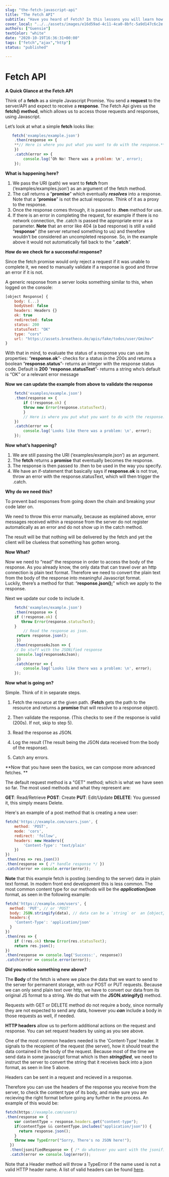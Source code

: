 ```yaml
---
slug: "the-fetch-javascript-api"
title: "The Fetch API"
subtitle: "Have you heard of Fetch? In this lessons you will learn how to request information from APIs and make use of that data with the most used technology for that purpose - the JS Fetch API."
cover_local: "../../assets/images/e16d59ad-4c11-4ca0-8bfc-5a9d147c6c2e.jpeg"
authors: ["Guensie"]
textColor: "white"
date: "2020-10-19T16:36:31+00:00"
tags: ["fetch","ajax","http"]
status: "published"

---
```


# Fetch API
**A Quick Glance at the Fetch API**


Think of a **fetch** as a simple Javascript Promise. You send a **request** to the server/API and expect to receive a **response**. The Fetch Api gives us the **fetch()** **method**, which allows us to access those requests and responses, using Javascript.

Let’s look at what a simple **fetch** looks like:

```javascript
   fetch('examples/example.json')
    .then(response => {
    **// Here is where you put what you want to do with the response.**
    })
    .catch(error => {
	    console.log(‘Oh No! There was a problem: \n', error);
    });
```

**What is happening here?**

 1. We pass the URI (path) we want to **fetch** from (‘examples/examples.json’) as an argument of the fetch method.
 2. The call returns a “**promise**” which eventually ***resolves*** into a response. Note that a “**promise**” is not the actual response. Think of it as a proxy to the response.
 3. Once the response comes through, it is passed to **.then** method for use.
 4. If there is an error in completing the request, for example if there is no network connection, the .catch is passed the appropriate error as a parameter. 
 **Note** that an error like 404 (a bad response) is still a valid “**response**” (the server returned something to us) and therefore wouldn’t be considered an uncompleted response. So, in the example above it would not automatically fall back to the “**.catch**”.

**How do we check for a successful response?**

Since the fetch promise would only reject a request if it was unable to complete it, we need to manually validate if a response is good and throw an error if it is not.

A generic response from a server looks something similar to this, when logged on the console:

```javascript
[object Response] {
	body: (...)
	bodyUsed: false
	headers: Headers {}
	ok: true
	redirected: false
	status: 200
	statusText: "OK"
	type: "cors"
	url: "https://assets.breatheco.de/apis/fake/todos/user/Gmihov"
}	
```
 
With that in mind, to evaluate the status of a response you can use its properties:
“**response.ok**”- checks for a status in the 200s and returns a boolean
“**response.status**”- returns an integer with the response status code. Default is **200**
“**response.statusText**”- returns a string who’s default is “OK” or a relevant error message

**Now we can update the example from above to validate the response**

```javascript
    fetch('examples/example.json')
    .then(response => {
	    if (!response.ok) {
	    throw new Error(response.statusText);
		}
		// Here is where you put what you want to do with the response.
	})
	.catch(error => {
		console.log('Looks like there was a problem: \n', error);
	});
```

**Now what’s happening?**

1) We are still passing the URI (‘examples/example.json’) as an argument.
2) The **fetch** returns a **promise** that eventually becomes the response.
3) The response is then passed to .then to be used in the way you specify.  
4) We have an if-statement that basically says if **response.ok** is not true, throw an error with the response.statusText, which will then trigger the .catch.

**Why do we need this?**

To prevent bad responses from going down the chain and breaking your code later on.

We need to throw this error manually, because as explained above, error messages received within a response from the server do not register    automatically as an error and do not show up in the catch method. 

The result will be that nothing will be delivered by the fetch and yet the client will be clueless that something has gotten wrong.  

**Now What?**

Now we need to “read” the response in order to access the body of the response.
As you already know, the only data that can travel over an http connection is plain text format. Therefore we need to convert the plain text from the body of the response into meaningful Javascript format.  
Luckily, there’s a method for that: “**response.json();**” which we apply to the response.

Next we update our code to include it.

```javascript
    fetch('examples/example.json')
    .then(response => {
	if (!response.ok) {
	   throw Error(response.statusText);
	}
    	// Read the response as json.
	 return response.json();
     })
    .then(responseAsJson => {
    // Do stuff with the JSONified response
	 console.log(responseAsJson);
     })
    .catch(error => {
	    console.log('Looks like there was a problem: \n', error);
    });
```

**Now what is going on?**

Simple. Think of it in separate steps.

1) Fetch the resource at the given path.
(**Fetch** gets the path to the resource and returns a **promise** that will resolve to a response object).  
  
2) Then validate the response.
(This checks to see if the response is valid (200s). If not, skip to step 5).

3) Read the response as JSON.

4) Log the result
(The result being the JSON data received from the body of the response).

5) Catch any errors.

**Now that you have seen the basics, we can compose more advanced fetches. **

The default request method is a "GET" method; which is what we have seen so far. The most used methods and what they represent are: 

**GET**: Read/Retrieve
**POST**: Create
**PUT**: Edit/Update
**DELETE**: You guessed it, this simply means Delete. 

Here's an example of a post method that is creating a new user:

```javascript
fetch('https://example.com/users.json', {
	method: 'POST', 
	mode: 'cors', 
	redirect: 'follow',
	headers: new Headers({
		'Content-Type': 'text/plain'
	})
})
.then(res => res.json())
.then(response => { /* handle response */ })
.catch(error => console.error(error));
``` 

**Note** that this example fetch is posting (sending to the server) data in plain text format. In modern front end development this is less common. The most common content type for our methods will be the ***application/json*** format, as seen in the following example:


```js
fetch('https://example.com/users', {
  method: 'PUT', // or 'POST'
  body: JSON.stringify(data), // data can be a `string` or  an {object} which comes from somewhere further above in our application
  headers:{
    'Content-Type': 'application/json'
  }
})
.then(res => {
	if (!res.ok) throw Error(res.statusText);
	return res.json();
})
.then(response => console.log('Success:', response))
.catch(error => console.error(error));
```

**Did you notice something new above?** 

The **Body** of the fetch is where we place the data that we want to send to the server for permanent storage, with our POST or PUT requests.
Because we can only send plain text over http, we have to convert our data from its original JS format to a string. We do that with the **JSON.stringify()** method.   

Requests with GET or DELETE method do not require a body, since normally they are not expected to send any data, however you ***can*** include a body in those requests as well, if needed. 

**HTTP headers** allow us to perform additional actions on the request and response. You can set request headers by using as you see above.  

One of the most common headers needed is the 'Content-Type' header. It signals to the recepient of the request (the server), how it should treat the data contained in the body of the request. Because most of the time we send data in some javascript format which is then ***stringified***, we need to instruct the server to convert the string that it receives back into a json format, as seen in line 5 above.

Headers can be sent in a request and recieved in a response.

Therefore you can use the headers of the response you receive from the server, to check the content type of its body, and make sure you are recieving the right format before going any further in the process. An example of this would be:

```js
fetch(https://example.com/users)
.then(response => {
    var contentType = response.headers.get("content-type");
    if(contentType && contentType.includes("application/json")) {
      return response.json();
    }
    throw new TypeError("Sorry, There's no JSON here!");
  })
  .then(jsonifiedResponse => { /* do whatever you want with the jsonified response */ })
  .catch(error => console.log(error));
```

Note that a Header method will throw a TypeError if the name used is not a valid HTTP header name. A list of valid headers can be found [here](https://developer.mozilla.org/en-US/docs/Web/HTTP/Headers).

